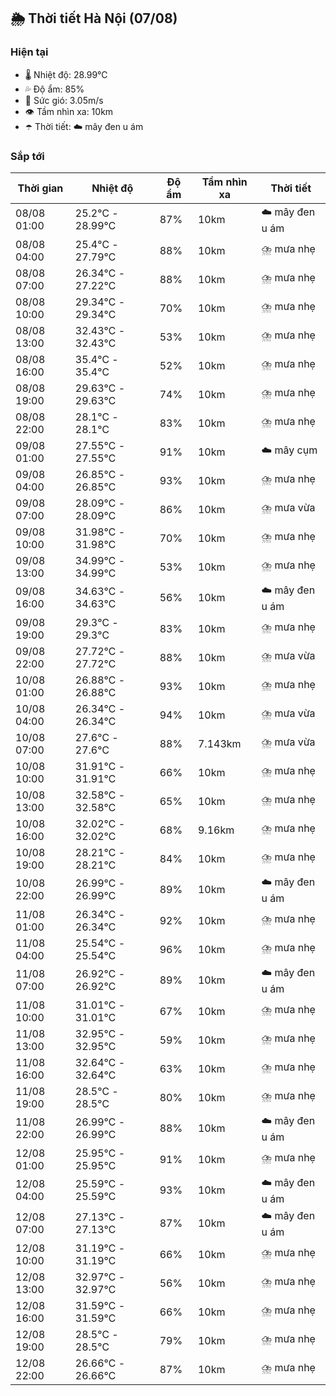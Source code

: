 ## 🌦️ Thời tiết Hà Nội (07/08)

### Hiện tại

- 🌡️ Nhiệt độ: 28.99℃
- 💦 Độ ẩm: 85%
- 💨 Sức gió: 3.05m/s
- 👁️ Tầm nhìn xa: 10km
- ☂️ Thời tiết: ☁️ mây đen u ám

### Sắp tới

| Thời gian | Nhiệt độ | Độ ẩm | Tầm nhìn xa | Thời tiết |
| --- | --- | --- | --- | --- |
| 08/08 01:00 | 25.2℃ - 28.99℃ | 87% | 10km | ☁️ mây đen u ám |
| 08/08 04:00 | 25.4℃ - 27.79℃ | 88% | 10km | ⛈️ mưa nhẹ |
| 08/08 07:00 | 26.34℃ - 27.22℃ | 88% | 10km | ⛈️ mưa nhẹ |
| 08/08 10:00 | 29.34℃ - 29.34℃ | 70% | 10km | ⛈️ mưa nhẹ |
| 08/08 13:00 | 32.43℃ - 32.43℃ | 53% | 10km | ⛈️ mưa nhẹ |
| 08/08 16:00 | 35.4℃ - 35.4℃ | 52% | 10km | ⛈️ mưa nhẹ |
| 08/08 19:00 | 29.63℃ - 29.63℃ | 74% | 10km | ⛈️ mưa nhẹ |
| 08/08 22:00 | 28.1℃ - 28.1℃ | 83% | 10km | ⛈️ mưa nhẹ |
| 09/08 01:00 | 27.55℃ - 27.55℃ | 91% | 10km | ☁️ mây cụm |
| 09/08 04:00 | 26.85℃ - 26.85℃ | 93% | 10km | ⛈️ mưa nhẹ |
| 09/08 07:00 | 28.09℃ - 28.09℃ | 86% | 10km | ⛈️ mưa vừa |
| 09/08 10:00 | 31.98℃ - 31.98℃ | 70% | 10km | ⛈️ mưa nhẹ |
| 09/08 13:00 | 34.99℃ - 34.99℃ | 53% | 10km | ⛈️ mưa nhẹ |
| 09/08 16:00 | 34.63℃ - 34.63℃ | 56% | 10km | ☁️ mây đen u ám |
| 09/08 19:00 | 29.3℃ - 29.3℃ | 83% | 10km | ⛈️ mưa nhẹ |
| 09/08 22:00 | 27.72℃ - 27.72℃ | 88% | 10km | ⛈️ mưa vừa |
| 10/08 01:00 | 26.88℃ - 26.88℃ | 93% | 10km | ⛈️ mưa nhẹ |
| 10/08 04:00 | 26.34℃ - 26.34℃ | 94% | 10km | ⛈️ mưa vừa |
| 10/08 07:00 | 27.6℃ - 27.6℃ | 88% | 7.143km | ⛈️ mưa vừa |
| 10/08 10:00 | 31.91℃ - 31.91℃ | 66% | 10km | ⛈️ mưa nhẹ |
| 10/08 13:00 | 32.58℃ - 32.58℃ | 65% | 10km | ⛈️ mưa nhẹ |
| 10/08 16:00 | 32.02℃ - 32.02℃ | 68% | 9.16km | ⛈️ mưa nhẹ |
| 10/08 19:00 | 28.21℃ - 28.21℃ | 84% | 10km | ⛈️ mưa nhẹ |
| 10/08 22:00 | 26.99℃ - 26.99℃ | 89% | 10km | ☁️ mây đen u ám |
| 11/08 01:00 | 26.34℃ - 26.34℃ | 92% | 10km | ⛈️ mưa nhẹ |
| 11/08 04:00 | 25.54℃ - 25.54℃ | 96% | 10km | ⛈️ mưa nhẹ |
| 11/08 07:00 | 26.92℃ - 26.92℃ | 89% | 10km | ☁️ mây đen u ám |
| 11/08 10:00 | 31.01℃ - 31.01℃ | 67% | 10km | ⛈️ mưa nhẹ |
| 11/08 13:00 | 32.95℃ - 32.95℃ | 59% | 10km | ⛈️ mưa nhẹ |
| 11/08 16:00 | 32.64℃ - 32.64℃ | 63% | 10km | ⛈️ mưa nhẹ |
| 11/08 19:00 | 28.5℃ - 28.5℃ | 80% | 10km | ⛈️ mưa nhẹ |
| 11/08 22:00 | 26.99℃ - 26.99℃ | 88% | 10km | ☁️ mây đen u ám |
| 12/08 01:00 | 25.95℃ - 25.95℃ | 91% | 10km | ⛈️ mưa nhẹ |
| 12/08 04:00 | 25.59℃ - 25.59℃ | 93% | 10km | ☁️ mây đen u ám |
| 12/08 07:00 | 27.13℃ - 27.13℃ | 87% | 10km | ☁️ mây đen u ám |
| 12/08 10:00 | 31.19℃ - 31.19℃ | 66% | 10km | ⛈️ mưa nhẹ |
| 12/08 13:00 | 32.97℃ - 32.97℃ | 56% | 10km | ⛈️ mưa nhẹ |
| 12/08 16:00 | 31.59℃ - 31.59℃ | 66% | 10km | ⛈️ mưa nhẹ |
| 12/08 19:00 | 28.5℃ - 28.5℃ | 79% | 10km | ⛈️ mưa nhẹ |
| 12/08 22:00 | 26.66℃ - 26.66℃ | 87% | 10km | ⛈️ mưa nhẹ |
